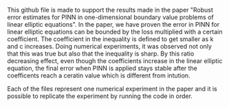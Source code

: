 This github file is made to support the results made in the paper "Robust error estimates for PINN in one-dimensional boundary value problems of linear elliptic equations".
In the paper, we have proven the error in PINN for linear elliptic equations can be bounded by the loss multiplied with a certain coefficient. The coefficient in the inequality is defined to get smaller as k and c increases. Doing numerical experiments, it was observed not only that this was true but also that the inequality is sharp.
By this ratio decreasing effect, even though the coefficients increase in the linear elliptic equation, the final error when PINN is applied stays stable after the coefficents reach a ceratin value which is different from intution.

Each of the files represent one numerical experiment in the paper and it is possible to replicate the experiment by running the code in order.
